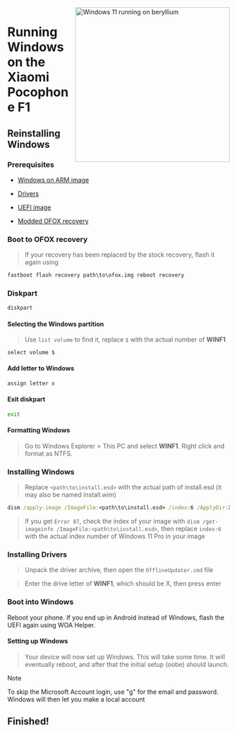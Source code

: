 <img align="right" src="https://github.com/n00b69/woa-beryllium/blob/main/beryllium.png" width="350" alt="Windows 11 running on beryllium">

# Running Windows on the Xiaomi Pocophone F1

## Reinstalling Windows

### Prerequisites

- [Windows on ARM image](https://worproject.com/esd)

- [Drivers](https://github.com/n00b69/woa-beryllium/releases/tag/Drivers)
  
- [UEFI image](https://github.com/n00b69/woa-beryllium/releases/tag/UEFI)

- [Modded OFOX recovery](https://github.com/n00b69/woa-beryllium/releases/tag/Recovery)

### Boot to OFOX recovery
> If your recovery has been replaced by the stock recovery, flash it again using
```cmd
fastboot flash recovery path\to\ofox.img reboot recovery
```

### Diskpart
```cmd
diskpart
```

#### Selecting the Windows partition
> Use `list volume` to find it, replace `$` with the actual number of **WINF1**
```diskpart
select volume $
```

#### Add letter to Windows
```cmd
assign letter x
```

#### Exit diskpart
```cmd
exit
```

#### Formatting Windows
> Go to Windows Explorer > This PC and select **WINF1**. Right click and format as NTFS.

### Installing Windows
> Replace `<path\to\install.esd>` with the actual path of install.esd (it may also be named install.wim)

```cmd
dism /apply-image /ImageFile:<path\to\install.esd> /index:6 /ApplyDir:X:\
```

> If you get `Error 87`, check the index of your image with `dism /get-imageinfo /ImageFile:<path\to\install.esd>`, then replace `index:6` with the actual index number of Windows 11 Pro in your image

### Installing Drivers
> Unpack the driver archive, then open the `OfflineUpdater.cmd` file

> Enter the drive letter of **WINF1**, which should be X, then press enter

### Boot into Windows
Reboot your phone. If you end up in Android instead of Windows, flash the UEFI again using WOA Helper.

#### Setting up Windows
> Your device will now set up Windows. This will take some time. It will eventually reboot, and after that the initial setup (oobe) should launch.

> [!Note]
> To skip the Microsoft Account login, use "g" for the email and password. Windows will then let you make a local account

## Finished!
















